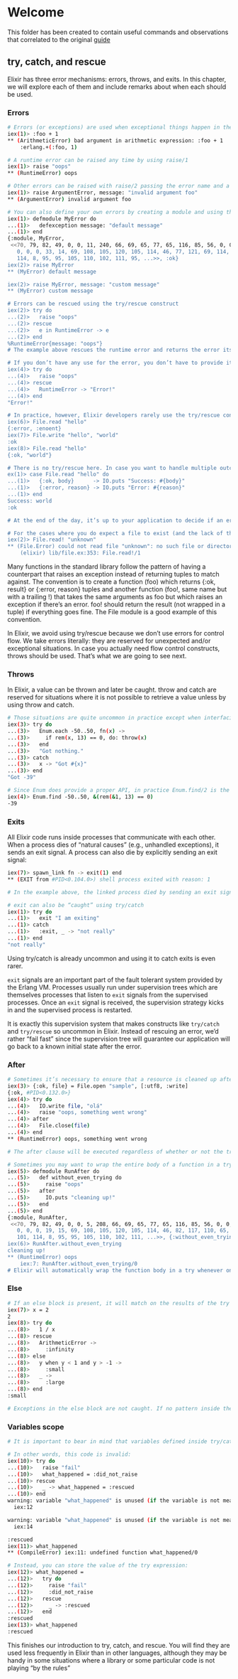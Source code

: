 # Welcome

This folder has been created to contain useful commands and observations that correlated to the original [guide](https://elixir-lang.org/getting-started/try-catch-and-rescue.html)

## try, catch, and rescue

Elixir has three error mechanisms: errors, throws, and exits. In this chapter, we will explore each of them and include remarks about when each should be used.

### Errors

```sh
# Errors (or exceptions) are used when exceptional things happen in the code. A sample error can be retrieved by trying to add a number into an atom
iex(1)> :foo + 1
** (ArithmeticError) bad argument in arithmetic expression: :foo + 1
    :erlang.+(:foo, 1)

# A runtime error can be raised any time by using raise/1
iex(1)> raise "oops"
** (RuntimeError) oops

# Other errors can be raised with raise/2 passing the error name and a list of keyword arguments
iex(1)> raise ArgumentError, message: "invalid argument foo"
** (ArgumentError) invalid argument foo

# You can also define your own errors by creating a module and using the defexception construct inside it; this way, you’ll create an error with the same name as the module it’s defined in. The most common case is to define a custom exception with a message field
iex(1)> defmodule MyError do
...(1)>   defexception message: "default message"
...(1)> end
{:module, MyError,
 <<70, 79, 82, 49, 0, 0, 11, 240, 66, 69, 65, 77, 65, 116, 85, 56, 0, 0, 1, 72,
   0, 0, 0, 33, 14, 69, 108, 105, 120, 105, 114, 46, 77, 121, 69, 114, 114, 111,
   114, 8, 95, 95, 105, 110, 102, 111, 95, ...>>, :ok}
iex(2)> raise MyError
** (MyError) default message

iex(2)> raise MyError, message: "custom message"
** (MyError) custom message

# Errors can be rescued using the try/rescue construct
iex(2)> try do
...(2)>   raise "oops"
...(2)> rescue
...(2)>   e in RuntimeError -> e
...(2)> end
%RuntimeError{message: "oops"}
# The example above rescues the runtime error and returns the error itself which is then printed in the iex session.

# If you don’t have any use for the error, you don’t have to provide it:
iex(4)> try do
...(4)>   raise "oops"
...(4)> rescue
...(4)>   RuntimeError -> "Error!"
...(4)> end
"Error!"

# In practice, however, Elixir developers rarely use the try/rescue construct. For example, many languages would force you to rescue an error when a file cannot be opened successfully. Elixir instead provides a File.read/1 function which returns a tuple containing information about whether the file was opened successfully
iex(6)> File.read "hello"
{:error, :enoent}
iex(7)> File.write "hello", "world"
:ok
iex(8)> File.read "hello"
{:ok, "world"}

# There is no try/rescue here. In case you want to handle multiple outcomes of opening a file, you can use pattern matching within the case construct
ex(1)> case File.read "hello" do
...(1)>   {:ok, body}      -> IO.puts "Success: #{body}"
...(1)>   {:error, reason} -> IO.puts "Error: #{reason}"
...(1)> end
Success: world
:ok

# At the end of the day, it’s up to your application to decide if an error while opening a file is exceptional or not. That’s why Elixir doesn’t impose exceptions on File.read/1 and many other functions. Instead, it leaves it up to the developer to choose the best way to proceed.

# For the cases where you do expect a file to exist (and the lack of that file is truly an error) you may use File.read!/1
iex(2)> File.read! "unknown"
** (File.Error) could not read file "unknown": no such file or directory
    (elixir) lib/file.ex:353: File.read!/1
```

Many functions in the standard library follow the pattern of having a counterpart that raises an exception instead of returning tuples to match against. The convention is to create a function (foo) which returns {:ok, result} or {:error, reason} tuples and another function (foo!, same name but with a trailing !) that takes the same arguments as foo but which raises an exception if there’s an error. foo! should return the result (not wrapped in a tuple) if everything goes fine. The File module is a good example of this convention.

In Elixir, we avoid using try/rescue because we don’t use errors for control flow. We take errors literally: they are reserved for unexpected and/or exceptional situations. In case you actually need flow control constructs, throws should be used. That’s what we are going to see next.

### Throws

In Elixir, a value can be thrown and later be caught. throw and catch are reserved for situations where it is not possible to retrieve a value unless by using throw and catch.

```sh
# Those situations are quite uncommon in practice except when interfacing with libraries that do not provide a proper API. For example, let’s imagine the Enum module did not provide any API for finding a value and that we needed to find the first multiple of 13 in a list of numbers:
iex(3)> try do
...(3)>   Enum.each -50..50, fn(x) ->
...(3)>     if rem(x, 13) == 0, do: throw(x)
...(3)>   end
...(3)>   "Got nothing."
...(3)> catch
...(3)>   x -> "Got #{x}"
...(3)> end
"Got -39"

# Since Enum does provide a proper API, in practice Enum.find/2 is the way to go:
iex(4)> Enum.find -50..50, &(rem(&1, 13) == 0)
-39
```

### Exits

All Elixir code runs inside processes that communicate with each other. When a process dies of “natural causes” (e.g., unhandled exceptions), it sends an exit signal. A process can also die by explicitly sending an exit signal:

```sh
iex(7)> spawn_link fn -> exit(1) end
** (EXIT from #PID<0.104.0>) shell process exited with reason: 1

# In the example above, the linked process died by sending an exit signal with a value of 1. The Elixir shell automatically handles those messages and prints them to the terminal.

# exit can also be “caught” using try/catch
iex(1)> try do
...(1)>   exit "I am exiting"
...(1)> catch
...(1)>   :exit, _ -> "not really"
...(1)> end
"not really"
```

Using try/catch is already uncommon and using it to catch exits is even rarer.

`exit` signals are an important part of the fault tolerant system provided by the Erlang VM. Processes usually run under supervision trees which are themselves processes that listen to `exit` signals from the supervised processes. Once an `exit` signal is received, the supervision strategy kicks in and the supervised process is restarted.

It is exactly this supervision system that makes constructs like `try/catch` and `try/rescue` so uncommon in Elixir. Instead of rescuing an error, we’d rather “fail fast” since the supervision tree will guarantee our application will go back to a known initial state after the error.

### After

```sh
# Sometimes it’s necessary to ensure that a resource is cleaned up after some action that could potentially raise an error. The try/after construct allows you to do that. For example, we can open a file and use an after clause to close it–even if something goes wrong
iex(3)> {:ok, file} = File.open "sample", [:utf8, :write]
{:ok, #PID<0.132.0>}
iex(4)> try do
...(4)>   IO.write file, "olá"
...(4)>   raise "oops, something went wrong"
...(4)> after
...(4)>   File.close(file)
...(4)> end
** (RuntimeError) oops, something went wrong

# The after clause will be executed regardless of whether or not the tried block succeeds. Note, however, that if a linked process exits, this process will exit and the after clause will not get run. Thus after provides only a soft guarantee. Luckily, files in Elixir are also linked to the current processes and therefore they will always get closed if the current process crashes, independent of the after clause. You will find the same to be true for other resources like ETS tables, sockets, ports and more.

# Sometimes you may want to wrap the entire body of a function in a try construct, often to guarantee some code will be executed afterwards. In such cases, Elixir allows you to omit the try line:
iex(5)> defmodule RunAfter do
...(5)>   def without_even_trying do
...(5)>     raise "oops"
...(5)>   after
...(5)>     IO.puts "cleaning up!"
...(5)>   end
...(5)> end
{:module, RunAfter,
 <<70, 79, 82, 49, 0, 0, 5, 208, 66, 69, 65, 77, 65, 116, 85, 56, 0, 0, 0, 230,
   0, 0, 0, 19, 15, 69, 108, 105, 120, 105, 114, 46, 82, 117, 110, 65, 102, 116,
   101, 114, 8, 95, 95, 105, 110, 102, 111, ...>>, {:without_even_trying, 0}}
iex(6)> RunAfter.without_even_trying
cleaning up!
** (RuntimeError) oops
    iex:7: RunAfter.without_even_trying/0
# Elixir will automatically wrap the function body in a try whenever one of after, rescue or catch is specified.
```

### Else

```sh
# If an else block is present, it will match on the results of the try block whenever the try block finishes without a throw or an error.
iex(7)> x = 2
2
iex(8)> try do
...(8)>   1 / x
...(8)> rescue
...(8)>   ArithmeticError ->
...(8)>     :infinity
...(8)> else
...(8)>   y when y < 1 and y > -1 ->
...(8)>     :small
...(8)>   _ ->
...(8)>     :large
...(8)> end
:small

# Exceptions in the else block are not caught. If no pattern inside the else block matches, an exception will be raised; this exception is not caught by the current try/catch/rescue/after block.
```

### Variables scope

```sh
# It is important to bear in mind that variables defined inside try/catch/rescue/after blocks do not leak to the outer context. This is because the try block may fail and as such the variables may never be bound in the first place.

# In other words, this code is invalid:
iex(10)> try do
...(10)>   raise "fail"
...(10)>   what_happened = :did_not_raise
...(10)> rescue
...(10)>   _ -> what_happened = :rescued
...(10)> end
warning: variable "what_happened" is unused (if the variable is not meant to be used, prefix it with an underscore)
  iex:12

warning: variable "what_happened" is unused (if the variable is not meant to be used, prefix it with an underscore)
  iex:14

:rescued
iex(11)> what_happened
** (CompileError) iex:11: undefined function what_happened/0

# Instead, you can store the value of the try expression:
iex(12)> what_happened =
...(12)>   try do
...(12)>     raise "fail"
...(12)>     :did_not_raise
...(12)>   rescue
...(12)>     _ -> :rescued
...(12)>   end
:rescued
iex(13)> what_happened
:rescued
```

This finishes our introduction to try, catch, and rescue. You will find they are used less frequently in Elixir than in other languages, although they may be handy in some situations where a library or some particular code is not playing “by the rules”
